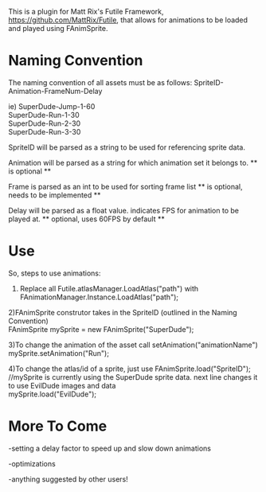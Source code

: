 This is a plugin for Matt Rix's Futile Framework, https://github.com/MattRix/Futile, that allows for animations to be loaded and played using FAnimSprite.

<h1>Naming Convention</h1>
The naming convention of all assets must be as follows: SpriteID-Animation-FrameNum-Delay
<p>
ie) SuperDude-Jump-1-60 <br/>
SuperDude-Run-1-30 <br/>
SuperDude-Run-2-30 <br/>
SuperDude-Run-3-30 <br/>
</p>

SpriteID will be parsed as a string to be used for referencing sprite data.

Animation will be parsed as a string for which animation set it belongs to. ** is optional  **

Frame is parsed as an int to be used for sorting frame list ** is optional, needs to be implemented   **

Delay will be parsed as a float value. indicates FPS for animation to be played at. ** optional, uses 60FPS by default   **


<h1>Use</h1>
So, steps to use animations:

1) Replace all Futile.atlasManager.LoadAtlas("path")
with
FAnimationManager.Instance.LoadAtlas("path");

2)FAnimSprite construtor takes in the SpriteID (outlined in the Naming Convention) <br>
FAnimSprite mySprite = new FAnimSprite("SuperDude");

3)To change the animation of the asset call setAnimation("animationName")<br>
mySprite.setAnimation("Run");

4)To change the atlas/id of a sprite, just use FAnimSprite.load("SpriteID");<br>
//mySprite is currently using the SuperDude sprite data. next line changes it to use EvilDude images and data<br>
mySprite.load("EvilDude");


<h1>More To Come</h1>

-setting a delay factor to speed up and slow down animations

-optimizations

-anything suggested by other users!
